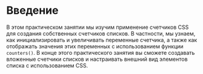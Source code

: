 # Введение

В этом практическом занятии мы изучим применение счетчиков CSS для создания собственных счетчиков списков. В частности, мы узнаем, как инициализировать и увеличивать переменные счетчика, а также как отображать значения этих переменных с использованием функции `counters()`. В конце этого практического занятия вы сможете создавать вложенные счетчики списков и настраивать внешний вид элементов списка с использованием CSS.
